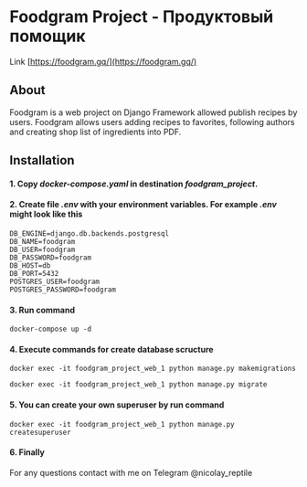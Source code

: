# Foodgram Project - Продуктовый помощик

Link [https://foodgram.gq/](https://foodgram.gq/)

## About

Foodgram is a web project on Django Framework allowed publish recipes by users. Foodgram allows users adding recipes to favorites, following authors and creating shop list of ingredients into PDF.

## Installation

#### 1. Copy ***docker-compose.yaml*** in destination ***foodgram_project***.
#### 2. Create file ***.env*** with your environment variables. For example ***.env*** might look like this
```
DB_ENGINE=django.db.backends.postgresql
DB_NAME=foodgram
DB_USER=foodgram
DB_PASSWORD=foodgram
DB_HOST=db
DB_PORT=5432
POSTGRES_USER=foodgram
POSTGRES_PASSWORD=foodgram
```
#### 3. Run command
```
docker-compose up -d
```
#### 4. Execute commands for create database scructure
```
docker exec -it foodgram_project_web_1 python manage.py makemigrations
```
```
docker exec -it foodgram_project_web_1 python manage.py migrate
```

#### 5. You can create your own superuser by run command
```
docker exec -it foodgram_project_web_1 python manage.py createsuperuser
```
#### 6. Finally
For any questions contact with me on Telegram @nicolay_reptile
